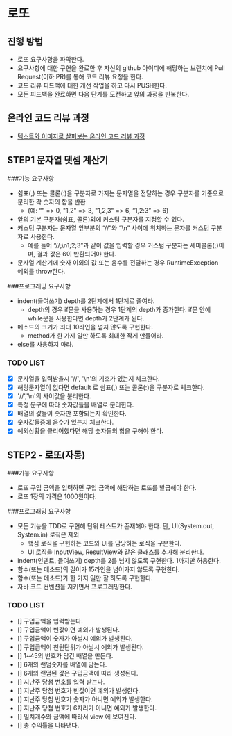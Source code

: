 # 로또
## 진행 방법
* 로또 요구사항을 파악한다.
* 요구사항에 대한 구현을 완료한 후 자신의 github 아이디에 해당하는 브랜치에 Pull Request(이하 PR)를 통해 코드 리뷰 요청을 한다.
* 코드 리뷰 피드백에 대한 개선 작업을 하고 다시 PUSH한다.
* 모든 피드백을 완료하면 다음 단계를 도전하고 앞의 과정을 반복한다.

## 온라인 코드 리뷰 과정
* [텍스트와 이미지로 살펴보는 온라인 코드 리뷰 과정](https://github.com/next-step/nextstep-docs/tree/master/codereview)


## STEP1 문자열 뎃셈 계산기
###기능 요구사항
* 쉼표(,) 또는 콜론(:)을 구분자로 가지는 문자열을 전달하는 경우 구분자를 기준으로 분리한 각 숫자의 합을 반환
    * (예: “” => 0, "1,2" => 3, "1,2,3" => 6, “1,2:3” => 6)
* 앞의 기본 구분자(쉼표, 콜론)외에 커스텀 구분자를 지정할 수 있다.
* 커스텀 구분자는 문자열 앞부분의 “//”와 “\n” 사이에 위치하는 문자를 커스텀 구분자로 사용한다.
    * 예를 들어 “//;\n1;2;3”과 같이 값을 입력할 경우 커스텀 구분자는 세미콜론(;)이며, 결과 값은 6이 반환되어야 한다.
* 문자열 계산기에 숫자 이외의 값 또는 음수를 전달하는 경우 RuntimeException 예외를 throw한다.

###프로그래밍 요구사항
* indent(들여쓰기) depth를 2단계에서 1단계로 줄여라.
    * depth의 경우 if문을 사용하는 경우 1단계의 depth가 증가한다. if문 안에 while문을 사용한다면 depth가 2단계가 된다.
* 메소드의 크기가 최대 10라인을 넘지 않도록 구현한다.
    * method가 한 가지 일만 하도록 최대한 작게 만들어라.
* else를 사용하지 마라.

### TODO LIST
- [x] 문자열을 입력받을시 '//', '\n'의 기호가 있는지 체크한다.
- [x] 해당문자열이 없다면 default 로 쉼표(,) 또는 콜론(:)을 구분자로 체크한다.
- [x] '//','\n'의 사이값을 분리한다.
- [x] 특정 문구에 따라 숫자값들을 배열로 분리한다.
- [x] 배열의 값들이 숫자만 포함되는지 확인한다.
- [x] 숫자값들중에 음수가 있는지 체크한다.
- [x] 예외상황을 클리어했다면 해당 숫자들의 합을 구해야 한다.

## STEP2 - 로또(자동)
###기능 요구사항
* 로또 구입 금액을 입력하면 구입 금액에 해당하는 로또를 발급해야 한다.
* 로또 1장의 가격은 1000원이다.

###프로그래밍 요구사항
* 모든 기능을 TDD로 구현해 단위 테스트가 존재해야 한다. 단, UI(System.out, System.in) 로직은 제외
  * 핵심 로직을 구현하는 코드와 UI를 담당하는 로직을 구분한다.
  * UI 로직을 InputView, ResultView와 같은 클래스를 추가해 분리한다.
* indent(인덴트, 들여쓰기) depth를 2를 넘지 않도록 구현한다. 1까지만 허용한다.
* 함수(또는 메소드)의 길이가 15라인을 넘어가지 않도록 구현한다.
* 함수(또는 메소드)가 한 가지 일만 잘 하도록 구현한다.
* 자바 코드 컨벤션을 지키면서 프로그래밍한다.

### TODO LIST
- [] 구입금액을 입력받는다.
- [] 구입금액이 빈값이면 예외가 발생된다.
- [] 구입금액이 숫자가 아닐시 예외가 발생된다.
- [] 구입금액이 천원단위가 아닐시 예외가 발생된다.
- [] 1~45의 번호가 담긴 배열을 만든다.
- [] 6개의 랜덤숫자를 배열에 담는다.
- [] 6개의 랜덤된 값은 구입금액에 따라 생성된다.
- [] 지난주 당첨 번호를 입력 받는다.
- [] 지난주 당첨 번호가 빈값이면 예외가 발생한다.
- [] 지난주 당첨 번호가 숫자가 아니면 예외가 발생한다.
- [] 지난주 당첨 번호가 6자리가 아니면 예외가 발생한다.
- [] 일치개수와 금액에 따라서 view 에 보여진다.
- [] 총 수익률을 나타낸다.
